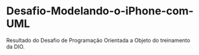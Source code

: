 # Desafio-Modelando-o-iPhone-com-UML
Resultado do Desafio de Programação Orientada a Objeto do treinamento da DIO.
